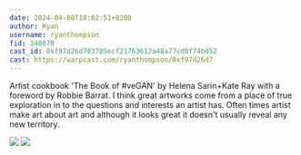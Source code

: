 ```yaml
---
date: 2024-04-08T18:02:51+0200
author: Ryan
username: ryanthompson
fid: 340870
cast_id: 0xf97d26d703785ecf21763612a48a77cd0f74b052
cast: https://warpcast.com/ryanthompson/0xf97d26d7
---
```

Artist cookbook 'The Book of #veGAN' by Helena Sarin+Kate Ray with a foreword by Robbie Barrat. I think great artworks come from a place of true exploration in to the questions and interests an artist has. Often times artist make art about art and although it looks great it doesn't usually reveal any new territory.  

![](https://imagedelivery.net/BXluQx4ige9GuW0Ia56BHw/7db2d467-7bd8-498d-a58e-d416c81b5200/original)
![](https://imagedelivery.net/BXluQx4ige9GuW0Ia56BHw/7adbcf52-966c-4966-752c-826c6e36a800/original)